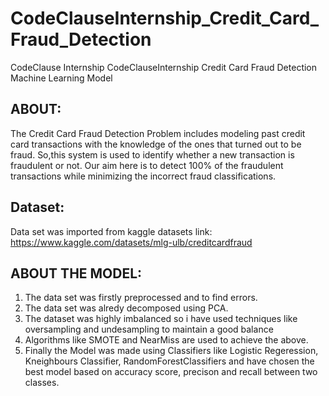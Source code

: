 # CodeClauseInternship_Credit_Card_Fraud_Detection
CodeClause Internship CodeClauseInternship Credit Card Fraud Detection Machine Learning Model
## ABOUT:
The Credit Card Fraud Detection Problem includes modeling past credit card transactions with the knowledge of the ones that turned out to be fraud. So,this system is used to identify whether a new transaction is fraudulent or not. Our aim here is to detect 100% of the fraudulent transactions while minimizing the incorrect fraud classifications.
## Dataset:
Data set was imported from kaggle datasets
link: https://www.kaggle.com/datasets/mlg-ulb/creditcardfraud

## ABOUT THE MODEL:
1. The data set was firstly preprocessed and to find errors.
2. The data set was alredy decomposed using PCA.
3. The dataset was highly imbalanced so i have used techniques like oversampling and undesampling to maintain a good balance
4. Algorithms like SMOTE and NearMiss are used to achieve the above.
5. Finally the Model was made using Classifiers like Logistic Regeression, Kneighbours Classifier, RandomForestClassifiers and have chosen the best model based on accuracy score, precison and recall between two classes.

